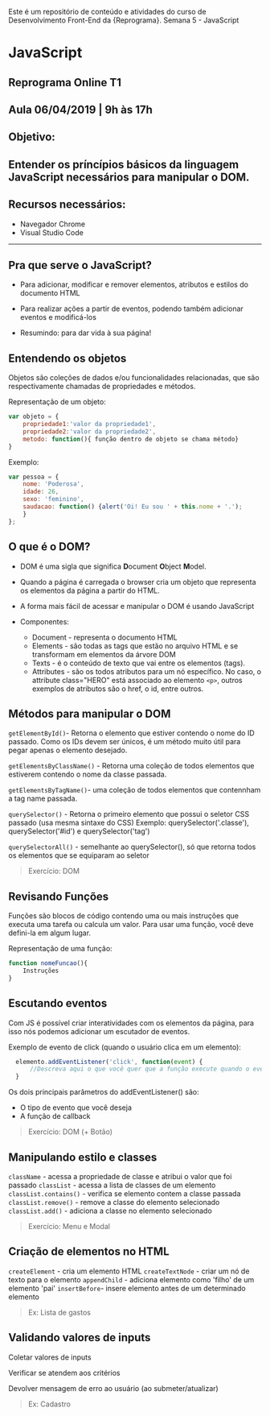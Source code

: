 Este é um repositório de conteúdo e atividades do curso de Desenvolvimento Front-End da {Reprograma}.
Semana 5 - JavaScript





# JavaScript 
## Reprograma Online T1 
Aula 06/04/2019 |  9h às 17h
---
## Objetivo:
Entender os príncípios básicos da linguagem JavaScript necessários para manipular o DOM.
---
## Recursos necessários:
- Navegador Chrome
- Visual Studio Code
---
## Pra que serve o JavaScript?  
- Para adicionar, modificar e remover elementos, atributos e estilos do documento HTML

- Para realizar ações a partir de eventos, podendo também adicionar eventos e modificá-los

- Resumindo: para dar vida à sua página!

## Entendendo os objetos
Objetos são coleções de dados e/ou funcionalidades relacionadas, que são  respectivamente chamadas de propriedades e métodos.

Representação de um objeto:
``` javascript 
var objeto = {
    propriedade1:'valor da propriedade1',
    propriedade2:'valor da propriedade2',
    metodo: function(){ função dentro de objeto se chama método}
}
```
Exemplo:

```javascript
var pessoa = {
    nome: 'Poderosa',
    idade: 26,
    sexo: 'feminino',
    saudacao: function() {alert('Oi! Eu sou ' + this.nome + '.');
    }
};
```

## O que é o DOM?

- DOM é uma sigla que significa **D**ocument **O**bject **M**odel.

- Quando a página é carregada o browser cria um objeto que representa os elementos da página a partir do HTML.

- A forma mais fácil de acessar e manipular o DOM é usando JavaScript

- Componentes: 
  - Document - representa o documento HTML 
  - Elements - são todas as tags que estão no arquivo HTML e se transformam em elementos da árvore DOM
  - Texts - é o conteúdo de texto que vai entre os elementos (tags).
  - Attributes - são os todos atributos para um nó específico. No caso, o attribute class="HERO" está associado ao elemento `<p>`, outros exemplos de atributos são o href, o id, entre outros.


## Métodos para manipular o DOM

`getElementById()`- Retorna o elemento que estiver contendo o nome do ID passado. Como os IDs devem ser únicos, é um método muito útil para pegar apenas o elemento desejado.

`getElementsByClassName()` - Retorna uma coleção de todos elementos que estiverem contendo o nome da classe passada.

`getElementsByTagName()`- uma coleção de todos elementos que contennham a tag name passada.

`querySelector()` - Retorna o primeiro elemento que possui o seletor CSS passado (usa mesma sintaxe do CSS) Exemplo: querySelector('.classe'), querySelector('#id') e querySelector('tag')

`querySelectorAll()` - semelhante ao querySelector(), só que retorna todos os elementos que se equiparam ao seletor
>Exercício: DOM

## Revisando Funções 

Funções são blocos de código contendo uma ou mais instruções que executa uma tarefa ou calcula um valor. Para usar uma função, você deve defini-la em algum lugar.

Representação de uma função:
``` javascript 
function nomeFuncao(){
    Instruções
}
```

## Escutando eventos

Com JS é possível criar interatividades com os elementos da página, para isso nós podemos adicionar um escutador de eventos. 

Exemplo de evento de click (quando o usuário clica em um elemento):
```javascript
  elemento.addEventListener('click', function(event) {
      //Descreva aqui o que você quer que a função execute quando o evento for acionado
  }
```
Os dois principais parâmetros do addEventListener() são:
- O tipo de evento que você deseja 
- A função de callback
>Exercício: DOM (+ Botão)


## Manipulando estilo e classes
`className` - acessa a propriedade de classe e atribui o valor que foi passado
`classList` - acessa a lista de classes de um elemento
`classList.contains()` - verifica se elemento contem a classe passada
`classList.remove()` - remove a classe do elemento selecionado
`classList.add()` - adiciona a classe no elemento selecionado
>Exercício: Menu e Modal


## Criação de elementos no HTML

`createElement` - cria um elemento HTML
`createTextNode` - criar um nó de texto para o elemento
`appendChild` - adiciona elemento como 'filho' de um elemento 'pai'
`insertBefore`- insere elemento antes de um determinado elemento
>Ex: Lista de gastos


## Validando valores de inputs
Coletar valores de inputs 

Verificar se atendem aos critérios

Devolver mensagem de erro ao usuário (ao submeter/atualizar)

>Ex: Cadastro

